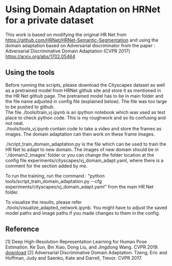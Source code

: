 # Using Domain Adaptation on HRNet for a private dataset
This work is based on modifying the original HR Net from https://github.com/HRNet/HRNet-Semantic-Segmentation and using the domain adaptation based on Adversarial discriminator from the paper : Adversarial Discriminative Domain Adaptation (CVPR 2017) https://arxiv.org/abs/1702.05464 <br>


## Using the tools
Before running the scripts, please download the Cityscapes dataset as well as a pretrained model from HRNet github site and store it as mentioned in the HR Net github page. The pretrained model has to be in main folder and the file name adjusted in config file (explained below). The file was too large to be pushed to github. <br>
The file ./tools/train_vj.ipynb is an ipython notebook which was used as test place to check python code. This is my roughwork and so its confusing and not neat. <br>
./tools/tools_vj.ipynb contain code to take a video and store the frames as images. The domain adaptation can then work on these frame images. <br>

./script_train_domain_adaptation.py is the file which can be used to train the HR Net to adapt to new domain. The images of new domain should be in './domain2_images' folder or you can change the folder location at the config file experiments/cityscapes/vj_domain_adapt.yaml, where there is a comment for the section added by me. <br>

To run the training, run the command : "python tools/script_train_domain_adaptation.py --cfg experiments/cityscapes/vj_domain_adapt.yaml" from the main HR Net folder. <br>

To visualize the results, please refer ./tools/visualize_adapted_network.ipynb. You might have to adjust the saved model paths and image paths if you made changes to them in the config.


## Reference
[1] Deep High-Resolution Representation Learning for Human Pose Estimation. Ke Sun, Bin Xiao, Dong Liu, and Jingdong Wang. CVPR 2019. [download](https://arxiv.org/pdf/1902.09212.pdf)
[2] Adversarial Discriminative Domain Adaptation. Tzeng, Eric and Hoffman, Judy and Saenko, Kate and Darrell, Trevor. CVPR 2017.
